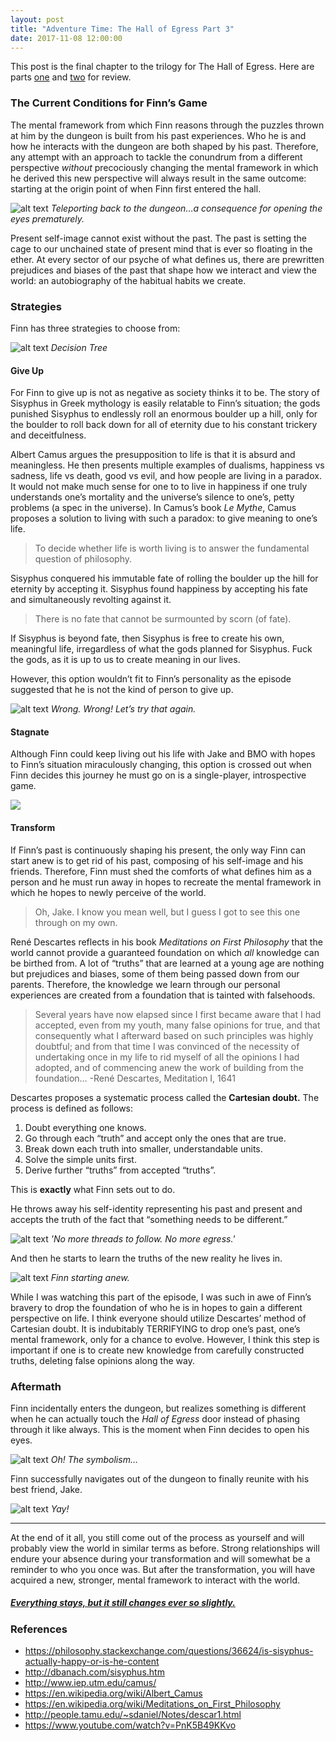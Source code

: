 ```yaml
---
layout: post
title: "Adventure Time: The Hall of Egress Part 3"
date: 2017-11-08 12:00:00
---
```


This post is the final chapter to the trilogy for The Hall of Egress. Here are parts [one](https://matchajune.io/2017/11/01/adventure-time-the-hall-of-egress-part-1/) and [two](https://matchajune.io/2017/11/02/adventure-time-the-hall-of-egress-part-2/) for review.

### The Current Conditions for Finn’s Game

The mental framework from which Finn reasons through the puzzles thrown at him by the dungeon is built from his past experiences. Who he is and how he interacts with the dungeon are both shaped by his past. Therefore, any attempt with an approach to tackle the conundrum from a different perspective *without* precociously changing the mental framework in which he derived this new perspective will always result in the same outcome: starting at the origin point of when Finn first entered the hall.

![alt text](/assets/img/20171108/consequence.png "Teleporting back to the dungeon…a consequence for opening the eyes prematurely.")
*Teleporting back to the dungeon…a consequence for opening the eyes prematurely.*

Present self-image cannot exist without the past. The past is setting the cage to our unchained state of present mind that is ever so floating in the ether. At every sector of our psyche of what defines us, there are prewritten prejudices and biases of the past that shape how we interact and view the world: an autobiography of the habitual habits we create.

### Strategies

Finn has three strategies to choose from:

![alt text](/assets/img/20171108/strategies.png "Decision Tree")
*Decision Tree*

#### Give Up

For Finn to give up is not as negative as society thinks it to be. The story of Sisyphus in Greek mythology is easily relatable to Finn’s situation; the gods punished Sisyphus to endlessly roll an enormous boulder up a hill, only for the boulder to roll back down for all of eternity due to his constant trickery and deceitfulness.

Albert Camus argues the presupposition to life is that it is absurd and meaningless. He then presents multiple examples of dualisms, happiness vs sadness, life vs death, good vs evil, and how people are living in a paradox. It would not make much sense for one to to live in happiness if one truly understands one’s mortality and the universe’s silence to one’s, petty problems (a spec in the universe). In Camus’s book *Le Mythe*, Camus proposes a solution to living with such a paradox: to give meaning to one’s life.

> To decide whether life is worth living is to answer the fundamental question of philosophy.

Sisyphus conquered his immutable fate of rolling the boulder up the hill for eternity by accepting it. Sisyphus found happiness by accepting his fate and simultaneously revolting against it.

> There is no fate that cannot be surmounted by scorn (of fate).

If Sisyphus is beyond fate, then Sisyphus is free to create his own, meaningful life, irregardless of what the gods planned for Sisyphus. Fuck the gods, as it is up to us to create meaning in our lives.

However, this option wouldn’t fit to Finn’s personality as the episode suggested that he is not the kind of person to give up.

![alt text](/assets/img/20171108/persistence.png "Wrong. Wrong! Let’s try that again.")
*Wrong. Wrong! Let’s try that again.*

#### Stagnate

Although Finn could keep living out his life with Jake and BMO with hopes to Finn’s situation miraculously changing, this option is crossed out when Finn decides this journey he must go on is a single-player, introspective game.

![](/assets/img/20171108/bye.png)

#### Transform

If Finn’s past is continuously shaping his present, the only way Finn can start anew is to get rid of his past, composing of his self-image and his friends. Therefore, Finn must shed the comforts of what defines him as a person and he must run away in hopes to recreate the mental framework in which he hopes to newly perceive of the world.

> Oh, Jake. I know you mean well, but I guess I got to see this one through on my own.

René Descartes reflects in his book *Meditations on First Philosophy* that the world cannot provide a guaranteed foundation on which *all* knowledge can be birthed from. A lot of “truths” that are learned at a young age are nothing but prejudices and biases, some of them being passed down from our parents. Therefore, the knowledge we learn through our personal experiences are created from a foundation that is tainted with falsehoods.

> Several years have now elapsed since I first became aware that I had accepted, even from my youth, many false opinions for true, and that consequently what I afterward based on such principles was highly doubtful; and from that time I was convinced of the necessity of undertaking once in my life to rid myself of all the opinions I had adopted, and of commencing anew the work of building from the foundation… -René Descartes, Meditation I, 1641

Descartes proposes a systematic process called the **Cartesian doubt.** The process is defined as follows:

  1. Doubt everything one knows.
  2. Go through each “truth” and accept only the ones that are true.
  3. Break down each truth into smaller, understandable units.
  4. Solve the simple units first.
  5. Derive further “truths” from accepted “truths”.

This is **exactly** what Finn sets out to do.

He throws away his self-identity representing his past and present and accepts the truth of the fact that “something needs to be different.”

![alt text](/assets/img/20171108/cleanse.png "'No more threads to follow. No more egress.'")
*'No more threads to follow. No more egress.'*

And then he starts to learn the truths of the new reality he lives in.

![alt text](/assets/img/20171108/anew.png "Finn starting anew.")
*Finn starting anew.*

While I was watching this part of the episode, I was such in awe of Finn’s bravery to drop the foundation of who he is in hopes to gain a different perspective on life. I think everyone should utilize Descartes’ method of Cartesian doubt. It is indubitably TERRIFYING to drop one’s past, one’s mental framework, only for a chance to evolve. However, I think this step is important if one is to create new knowledge from carefully constructed truths, deleting false opinions along the way.

### Aftermath

Finn incidentally enters the dungeon, but realizes something is different when he can actually touch the *Hall of Egress* door instead of phasing through it like always. This is the moment when Finn decides to open his eyes.

![alt text](/assets/img/20171108/rebirth.png "Oh! The symbolism…")
*Oh! The symbolism…*

Finn successfully navigates out of the dungeon to finally reunite with his best friend, Jake.

![alt text](/assets/img/20171108/end.png "Yay!")
*Yay!*

___

At the end of it all, you still come out of the process as yourself and will probably view the world in similar terms as before. Strong relationships will endure your absence during your transformation and will somewhat be a reminder to who you once was. But after the transformation, you will have acquired a new, stronger, mental framework to interact with the world.

##### [Everything stays, but it still changes ever so slightly.](https://www.youtube.com/watch?v=Lr0UOKd1dd0)

### References

  * https://philosophy.stackexchange.com/questions/36624/is-sisyphus-actually-happy-or-is-he-content
  * http://dbanach.com/sisyphus.htm
  * http://www.iep.utm.edu/camus/
  * https://en.wikipedia.org/wiki/Albert_Camus
  * https://en.wikipedia.org/wiki/Meditations_on_First_Philosophy
  * http://people.tamu.edu/~sdaniel/Notes/descar1.html
  * https://www.youtube.com/watch?v=PnK5B49KKvo